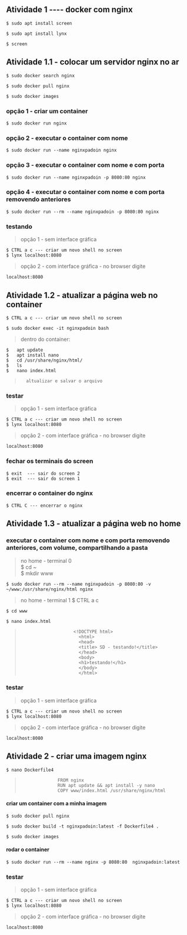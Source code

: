 

## Atividade 1 ---- docker com nginx


	$ sudo apt install screen  

	$ sudo apt install lynx

	$ screen


## Atividade 1.1 - colocar um servidor nginx no ar


	$ sudo docker search nginx

	$ sudo docker pull nginx

	$ sudo docker images


### opção 1 - criar um container  
	$ sudo docker run nginx   
 
### opção 2 - executar o container com nome   
	$ sudo docker run --name nginxpadoin nginx   

### opção 3 - executar o container com nome e com porta   
	$ sudo docker run --name nginxpadoin -p 8080:80 nginx  
 
### opção 4 - executar o container com nome e com porta removendo anteriores
	$ sudo docker run --rm --name nginxpadoin -p 8080:80 nginx



### testando

> opção 1 - sem interface gráfica  

	$ CTRL a c --- criar um novo shell no screen  
	$ lynx localhost:8080  

> opção 2 - com interface gráfica - no browser digite

	localhost:8080  




## Atividade 1.2 - atualizar a página web no container

	$ CTRL a c --- criar um novo shell no screen 
	
	$ sudo docker exec -it nginxpadoin bash

> dentro do container:

	$	apt update   
	$	apt install nano   
	$	cd /usr/share/nginx/html/    
	$	ls 
	$	nano index.html  
>		altualizar e salvar o arquivo  


### testar   

> opção 1 - sem interface gráfica  

	$ CTRL a c --- criar um novo shell no screen  
	$ lynx localhost:8080  

> opção 2 - com interface gráfica - no browser digite

	localhost:8080  


### fechar os terminais do screen	
	$ exit  --- sair do screen 2
	$ exit  --- sair do screen 1 
### encerrar o container do nginx  	
	$ CTRL C --- encerrar o nginx  






## Atividade 1.3 - atualizar a página web no home

### executar o container com nome e com porta removendo anteriores, com volume, compartilhando a pasta  

> no home - terminal 0  
	$ cd ~  
	$ mkdir www    

	$ sudo docker run --rm --name nginxpadoin -p 8080:80 -v ~/www:/usr/share/nginx/html nginx  


> no home - terminal 1
	$ CTRL a c

	$ cd www   

	$ nano index.html  
>						  <!DOCTYPE html>
>							<html>
>							<head>
>							<title> SD - testando!</title>
>							</head>
>							<body>
>							<h1>testando!</h1>
>							</body>
>							</html>



### testar   

> opção 1 - sem interface gráfica  

	$ CTRL a c --- criar um novo shell no screen  
	$ lynx localhost:8080  

> opção 2 - com interface gráfica - no browser digite

	localhost:8080  







## Atividade 2 - criar uma imagem nginx


	$ nano Dockerfile4

>					FROM nginx 
>					RUN apt update && apt install -y nano  
>					COPY www/index.html /usr/share/nginx/html  


#### criar um container com a minha imagem 

	$ sudo docker pull nginx  

	$ sudo docker build -t nginxpadoin:latest -f Dockerfile4 .   

	$ sudo docker images

#### rodar o container

	$ sudo docker run --rm --name nginx -p 8080:80  nginxpadoin:latest  


### testar   

> opção 1 - sem interface gráfica  

	$ CTRL a c --- criar um novo shell no screen  
	$ lynx localhost:8080  

> opção 2 - com interface gráfica - no browser digite

	localhost:8080  